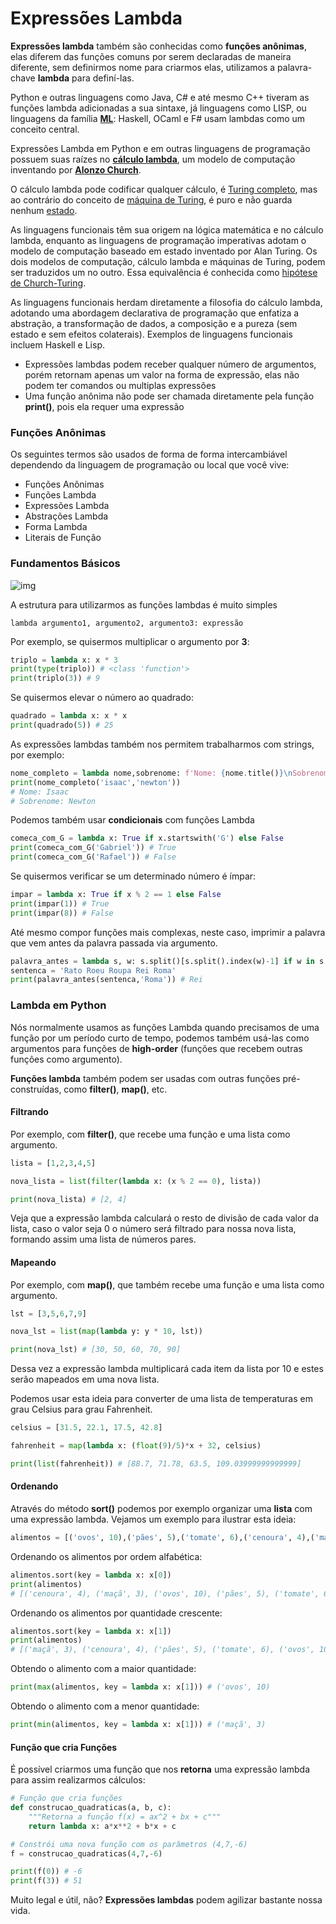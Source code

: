 # Expressões Lambda

**Expressões lambda** também são conhecidas como **funções anônimas**, elas diferem das funções comuns por serem declaradas de maneira diferente, sem definirmos nome para criarmos elas, utilizamos a palavra-chave **lambda** para definí-las.

Python e outras linguagens como Java, C# e até mesmo C++ tiveram as funções lambda adicionadas a sua sintaxe, já linguagens como LISP, ou linguagens da família **[ML](https://en.wikipedia.org/wiki/ML_(programming_language))**: Haskell, OCaml e F# usam lambdas como um conceito central.

Expressões Lambda em Python e em outras linguagens de programação possuem suas raízes no **[cálculo lambda](https://en.wikipedia.org/wiki/Lambda_calculus)**, um modelo de computação inventando por **[Alonzo Church](https://en.wikipedia.org/wiki/Alonzo_Church)**.

O cálculo lambda pode codificar qualquer cálculo, é [Turing completo](https://simple.wikipedia.org/wiki/Turing_complete), mas ao contrário do conceito de [máquina de Turing](https://en.wikipedia.org/wiki/Turing_machine), é puro e não guarda nenhum [estado](https://en.wikipedia.org/wiki/Turing_machine#The_%22state%22).

As linguagens funcionais têm sua origem na lógica matemática e no cálculo lambda, enquanto as linguagens de programação imperativas adotam o modelo de computação baseado em estado inventado por Alan Turing. Os dois modelos de computação, cálculo lambda e máquinas de Turing, podem ser traduzidos um no outro. Essa equivalência é conhecida como [hipótese de Church-Turing](https://en.wikipedia.org/wiki/Church%E2%80%93Turing_thesis).

As linguagens funcionais herdam diretamente a filosofia do cálculo lambda, adotando uma abordagem declarativa de programação que enfatiza a abstração, a transformação de dados, a composição e a pureza (sem estado e sem efeitos colaterais). Exemplos de linguagens funcionais incluem Haskell e Lisp.

- Expressões lambdas podem receber qualquer número de argumentos, porém retornam apenas um valor na forma de expressão, elas não podem ter comandos ou multiplas expressões
- Uma função anônima não pode ser chamada diretamente pela função **print()**, pois ela requer uma expressão

### Funções Anônimas

Os seguintes termos são usados de forma de forma intercambiável dependendo da linguagem de programação ou local que você vive:

- Funções Anônimas
- Funções Lambda
- Expressões Lambda
- Abstrações Lambda
- Forma Lambda
- Literais de Função

### Fundamentos Básicos 

![img](https://raw.githubusercontent.com/the-akira/Python-Iluminado/master/Imagens/Lambda.png)

A estrutura para utilizarmos as funções lambdas é muito simples

```
lambda argumento1, argumento2, argumento3: expressão
```

Por exemplo, se quisermos multiplicar o argumento por **3**:

```python
triplo = lambda x: x * 3
print(type(triplo)) # <class 'function'>
print(triplo(3)) # 9
```

Se quisermos elevar o número ao quadrado:

```python
quadrado = lambda x: x * x 
print(quadrado(5)) # 25
``` 

As expressões lambdas também nos permitem trabalharmos com strings, por exemplo:

```python
nome_completo = lambda nome,sobrenome: f'Nome: {nome.title()}\nSobrenome: {sobrenome.title()}'
print(nome_completo('isaac','newton'))
# Nome: Isaac
# Sobrenome: Newton
```

Podemos também usar **condicionais** com funções Lambda

```python
comeca_com_G = lambda x: True if x.startswith('G') else False 
print(comeca_com_G('Gabriel')) # True
print(comeca_com_G('Rafael')) # False
```

Se quisermos verificar se um determinado número é ímpar:

```python
impar = lambda x: True if x % 2 == 1 else False
print(impar(1)) # True
print(impar(8)) # False
```

Até mesmo compor funções mais complexas, neste caso, imprimir a palavra que vem antes da palavra passada via argumento.

```python
palavra_antes = lambda s, w: s.split()[s.split().index(w)-1] if w in s else None 
sentenca = 'Rato Roeu Roupa Rei Roma'
print(palavra_antes(sentenca,'Roma')) # Rei
```

### Lambda em Python

Nós normalmente usamos as funções Lambda quando precisamos de uma função por um período curto de tempo, podemos também usá-las como argumentos para funções de **high-order** (funções que recebem outras funções como argumento). 

**Funções lambda** também podem ser usadas com outras funções pré-construídas, como **filter()**, **map()**, etc.

#### Filtrando

Por exemplo, com **filter()**, que recebe uma função e uma lista como argumento.

```python
lista = [1,2,3,4,5]

nova_lista = list(filter(lambda x: (x % 2 == 0), lista)) 

print(nova_lista) # [2, 4]
```

Veja que a expressão lambda calculará o resto de divisão de cada valor da lista, caso o valor seja 0 o número será filtrado para nossa nova lista, formando assim uma lista de números pares.

#### Mapeando

Por exemplo, com **map()**, que também recebe uma função e uma lista como argumento.

```python
lst = [3,5,6,7,9]

nova_lst = list(map(lambda y: y * 10, lst))

print(nova_lst) # [30, 50, 60, 70, 90]
```

Dessa vez a expressão lambda multiplicará cada item da lista por 10 e estes serão mapeados em uma nova lista.

Podemos usar esta ideia para converter de uma lista de temperaturas em grau Celsius para grau Fahrenheit.

```python
celsius = [31.5, 22.1, 17.5, 42.8]

fahrenheit = map(lambda x: (float(9)/5)*x + 32, celsius)

print(list(fahrenheit)) # [88.7, 71.78, 63.5, 109.03999999999999]
```

#### Ordenando

Através do método **sort()** podemos por exemplo organizar uma **lista** com uma expressão lambda. Vejamos um exemplo para ilustrar esta ideia:

```python
alimentos = [('ovos', 10),('pães', 5),('tomate', 6),('cenoura', 4),('maçã', 3)]
```

Ordenando os alimentos por ordem alfabética:

```python
alimentos.sort(key = lambda x: x[0])
print(alimentos)
# [('cenoura', 4), ('maçã', 3), ('ovos', 10), ('pães', 5), ('tomate', 6)]
```

Ordenando os alimentos por quantidade crescente:

```python
alimentos.sort(key = lambda x: x[1])
print(alimentos)
# [('maçã', 3), ('cenoura', 4), ('pães', 5), ('tomate', 6), ('ovos', 10)]
```

Obtendo o alimento com a maior quantidade:

```python
print(max(alimentos, key = lambda x: x[1])) # ('ovos', 10)
```

Obtendo o alimento com a menor quantidade:

```python
print(min(alimentos, key = lambda x: x[1])) # ('maçã', 3)
```

#### Função que cria Funções

É possível criarmos uma função que nos **retorna** uma expressão lambda para assim realizarmos cálculos:

```python
# Função que cria funções
def construcao_quadraticas(a, b, c):
    """Retorna a função f(x) = ax^2 + bx + c"""
    return lambda x: a*x**2 + b*x + c 

# Constrói uma nova função com os parâmetros (4,7,-6)
f = construcao_quadraticas(4,7,-6)

print(f(0)) # -6
print(f(3)) # 51
```

Muito legal e útil, não? **Expressões lambdas** podem agilizar bastante nossa vida.